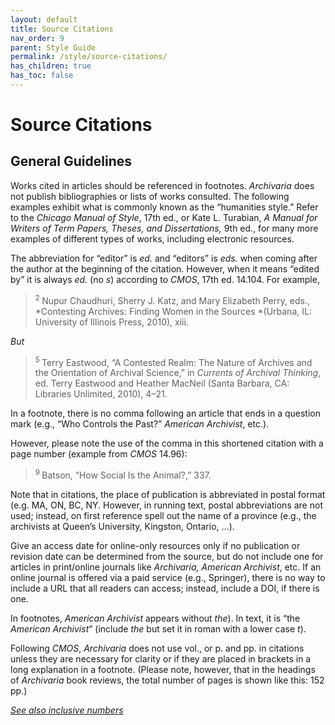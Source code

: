 ```yaml
---
layout: default
title: Source Citations
nav_order: 9
parent: Style Guide
permalink: /style/source-citations/
has_children: true
has_toc: false
---
```

# Source Citations 
## General Guidelines
Works cited in articles should be referenced in footnotes. *Archivaria* does not publish bibliographies or lists of works consulted. The following examples exhibit what is commonly known as the “humanities style.” Refer to the *Chicago Manual of Style*, 17th ed., or Kate L. Turabian, *A Manual for Writers of Term Papers, Theses, and Dissertations,* 9th ed., for many more examples of different types of works, including electronic resources.

The abbreviation for “editor” is *ed.* and “editors” is *eds.* when coming after the author at the beginning of the citation. However, when it means “edited by” it is always *ed.* (no *s*) according to *CMOS*, 17th ed. 14.104. For example,

> <sup>2 </sup>Nupur Chaudhuri, Sherry J. Katz, and Mary Elizabeth Perry, eds.,  *Contesting Archives: Finding Women in the Sources *(Urbana, IL: University of Illinois Press, 2010), xiii.

*But*

> <sup>5 </sup>Terry Eastwood, “A Contested Realm: The Nature of Archives and the Orientation of Archival Science,” in *Currents of Archival Thinking*, ed. Terry Eastwood and Heather MacNeil (Santa Barbara, CA: Libraries Unlimited, 2010), 4–21.

In a footnote, there is no comma following an article that ends in a question mark (e.g., “Who Controls the Past?” *American Archivist*, etc.).

However, please note the use of the comma in this shortened citation with a page number (example from *CMOS* 14.96):

> <sup>9 </sup> Batson, “How Social Is the Animal?,” 337.

Note that in citations, the place of publication is abbreviated in postal format (e.g. MA, ON, BC, NY. However, in running text, postal abbreviations are not used; instead, on first reference spell out the name of a province (e.g., the archivists at Queen’s University, Kingston, Ontario, ...).

Give an access date for online-only resources only if no publication or revision date can be determined from the source, but do not include one for articles in print/online journals like  *Archivaria, American Archivist*, etc. If an online journal is offered via a paid service (e.g., Springer), there is no way to include a URL that all readers can access; instead, include a DOI, if there is one.

In footnotes, *American Archivist* appears without *the*). In text, it is “the *American Archivist*” (include *the* but set it in roman with a lower case *t*).

Following *CMOS*, *Archivaria* does not use vol., or p. and pp. in citations unless they are necessary for clarity or if they are placed in brackets in a long explanation in a footnote. (Please note, however, that in the headings of *Archivaria* book reviews, the total number of pages is shown like this: 152 pp.)

[*See also inclusive numbers*](/style-guide/style/numbers#inclusive-numbers-including-citations)